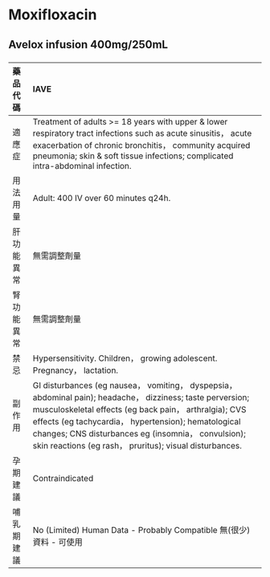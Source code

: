 # Moxifloxacin

## Avelox infusion 400mg/250mL

##### 

| 藥品代碼   | IAVE                                                                                                                                                                                                                                                                                                                                         |
|:-----------|:---------------------------------------------------------------------------------------------------------------------------------------------------------------------------------------------------------------------------------------------------------------------------------------------------------------------------------------------|
| 適應症     | Treatment of adults >= 18 years with upper & lower respiratory tract infections such as acute sinusitis， acute exacerbation of chronic bronchitis， community acquired pneumonia; skin & soft tissue infections; complicated intra-abdominal infection.                                                                                     |
| 用法用量   | Adult: 400 IV over 60 minutes q24h.                                                                                                                                                                                                                                                                                                          |
| 肝功能異常 | 無需調整劑量                                                                                                                                                                                                                                                                                                                                 |
| 腎功能異常 | 無需調整劑量                                                                                                                                                                                                                                                                                                                                 |
| 禁忌       | Hypersensitivity. Children， growing adolescent. Pregnancy， lactation.                                                                                                                                                                                                                                                                      |
| 副作用     | GI disturbances (eg nausea， vomiting， dyspepsia， abdominal pain); headache， dizziness; taste perversion; musculoskeletal effects (eg back pain， arthralgia); CVS effects (eg tachycardia， hypertension); hematological changes; CNS disturbances eg (insomnia， convulsion); skin reactions (eg rash， pruritus); visual disturbances. |
| 孕期建議   | Contraindicated                                                                                                                                                                                                                                                                                                                              |
| 哺乳期建議 | No (Limited) Human Data - Probably Compatible 無(很少)資料 - 可使用                                                                                                                                                                                                                                                                          |

